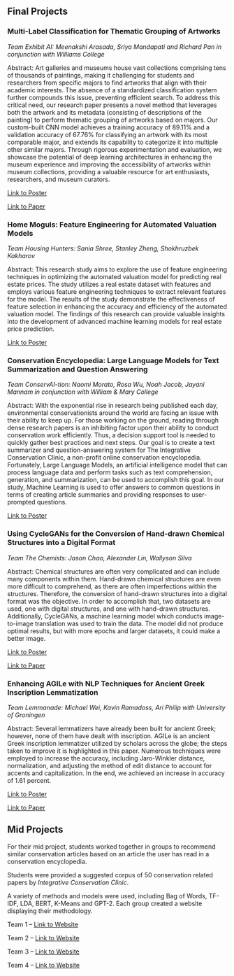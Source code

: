 <!--<p align="center">
  <img src="class.png" />
</p>-->

## Final Projects

### **Multi-Label Classification for Thematic Grouping of Artworks** 

*Team Exhibit AI: Meenakshi Arasada, Sriya Mandapati and Richard Pan in conjunction with Williams College*

Abstract: Art galleries and museums house vast collections comprising tens of thousands of paintings, making
it challenging for students and researchers from specific majors to find artworks that align with
their academic interests. The absence of a standardized classification system further compounds this
issue, preventing efficient search. To address this critical need, our research paper presents a novel
method that leverages both the artwork and its metadata (consisting of descriptions of the painting)
to perform thematic grouping of artworks based on majors. Our custom-built CNN model achieves
a training accuracy of 89.11% and a validation accuracy of 67.76% for classifying an artwork with
its most comparable major, and extends its capability to categorize it into multiple other similar
majors. Through rigorous experimentation and evaluation, we showcase the potential of deep learning
architectures in enhancing the museum experience and improving the accessibility of artworks within
museum collections, providing a valuable resource for art enthusiasts, researchers, and museum
curators.

[Link to Poster](ArtMuseum.png)

[Link to Paper](ArtMuseum.pdf)


### **Home Moguls: Feature Engineering for Automated Valuation Models**

*Team Housing Hunters: Sania Shree, Stanley Zheng, Shokhruzbek Kakharov*

Abstract: This research study aims to explore the use of feature engineering techniques in optimizing the automated valuation model for predicting real estate prices. The study utilizes a real estate dataset with features and employs various feature engineering techniques to extract relevant features for the model. The results of the study demonstrate the effectiveness of feature selection in enhancing the accuracy and efficiency of the automated valuation model. The findings of this research can provide valuable insights into the development of advanced machine learning models for real estate price prediction.

[Link to Poster](HouseHunters.png)

### **Conservation Encyclopedia: Large Language Models for Text Summarization and Question Answering**

*Team ConservAI-tion: Naomi Morato, Rosa Wu, Noah Jacob, Jayani Mannam in conjunction with William & Mary College*

Abstract: With the exponential rise in research being published each day, environmental conservationists around the world are facing an issue with their ability to keep up. For those working on the ground, reading through dense research papers is an inhibiting factor upon their ability to conduct conservation work efficiently. Thus, a decision support tool is needed to quickly gather best practices and next steps. Our goal is to create a text summarizer and question-answering system for The Integrative Conservation Clinic, a non-profit online conservation encyclopedia. Fortunately, Large Language Models, an artificial intelligence model that can process language data and perform tasks such as text comprehension, generation, and summarization, can be used to accomplish this goal. In our study, Machine Learning is used to offer answers to common questions in terms of creating article summaries and providing responses to user-prompted questions.

[Link to Poster](Conservation.png)

### **Using CycleGANs for the Conversion of Hand-drawn Chemical Structures into a Digital Format**

*Team The Chemists: Jason Chao, Alexander Lin, Wallyson Silva*

Abstract: Chemical structures are often very complicated and can include many components within them. Hand-drawn chemical structures are even more difficult to comprehend, as there are often imperfections within the structures. Therefore, the conversion of hand-drawn structures into a digital format was the objective. In order to accomplish that, two datasets are used, one with digital structures, and one with hand-drawn structures. Additionally, CycleGANs, a machine learning model which conducts image-to-image translation was used to train the data. The model did not produce optimal results, but with more epochs and larger datasets, it could make a better image. 

[Link to Poster](Cyclegan.png)

[Link to Paper](Cyclegan.pdf)

### **Enhancing AGILe with NLP Techniques for Ancient Greek Inscription Lemmatization**

*Team Lemmanade: Michael Wei, Kavin Ramadoss, Ari Philip with University of Groningen* 

Abstract: Several lemmatizers have already been built for ancient Greek; however, none of them have dealt with inscription. AGILe is an ancient Greek inscription lemmatizer utilized by scholars across the globe; the steps taken to improve it is highlighted in this paper. Numerous techniques were employed to increase the accuracy, including Jaro-Winkler distance, normalization, and adjusting the method of edit distance to account for accents and capitalization. In the end, we achieved an increase in accuracy of 1.61 percent.

[Link to Poster](AGILe.png)

[Link to Paper](AGILe.pdf)

## Mid Projects
For their mid project, students worked together in groups to  recommend similar conservation articles based on an article the user has read in a conservation encyclopedia. 

Students were provided a suggested corpus of 50 conservation related papers by *Integrative Conservation Clinic*.

A variety of methods and models were used, including Bag of Words, TF-IDF, LDA, BERT, K-Means and GPT-2. Each group created a website displaying their methodology. 

Team 1 – [Link to Website](https://shohruz11.github.io/example_website/)

Team 2 – [Link to Website](https://mehta-ai-aimlresearchbootcamp23.github.io/NLP_Midterm-Michael-Ari-Jason-Alex-/)

Team 3 – [Link to Website](https://stanleyzhe.github.io/midterm/)

Team 4 – [Link to Website](https://mehta-ai-aimlresearchbootcamp23.github.io/MidtermMRSR.github.io/)
